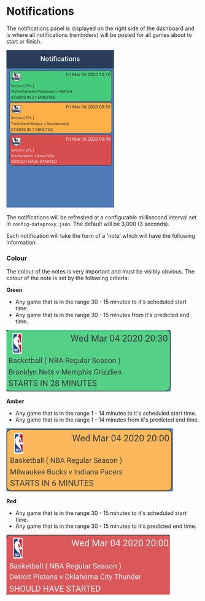 # Notifications

The notifications panel is displayed on the right side of the dashboard and is where all notifications \(reminders\) will be posted for all games about to start or finish.

![](../../../.gitbook/assets/screen-shot-2020-03-06-at-9.49.06-am.png)

The notifications will be refreshed at a configurable millisecond interval set in `config-dataproxy.json`. The default will be 3,000 \(3 seconds\).

Each notification will take the form of a 'note' which will have the following information:

### Colour

The colour of the notes is very important and must be visibly obvious. The colour of the note is set by the following criteria:

**Green**

* Any game that is in the range 30 - 15 minutes to it's scheduled start time.
* Any game that is in the range 30 - 15 minutes from it's predicted end time.

![](../../../.gitbook/assets/screen-shot-2020-03-04-at-8.02.09-pm.png)

**Amber**

* Any game that is in the range 1 - 14 minutes to it's scheduled start time.
* Any game that is in the range 1 - 14 minutes from it's predicted end time.

![](../../../.gitbook/assets/screen-shot-2020-03-04-at-7.53.24-pm.png)



**Red**

* Any game that is in the range 30 - 15 minutes to it's scheduled start time.
* Any game that is in the range 30 - 15 minutes to it's predicted end time.

![](../../../.gitbook/assets/screen-shot-2020-03-04-at-8.02.20-pm.png)

